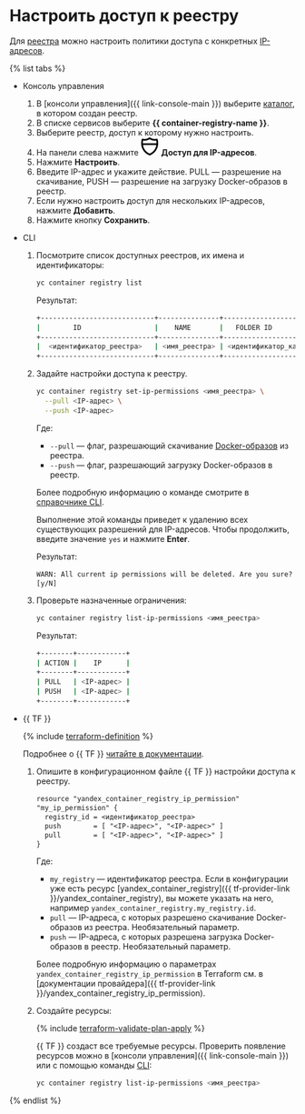# Настроить доступ к реестру

Для [реестра](../../concepts/registry.md) можно настроить политики доступа с конкретных [IP-адресов](../../../vpc/concepts/address.md).

{% list tabs %}

- Консоль управления

  1. В [консоли управления]({{ link-console-main }}) выберите [каталог](../../../resource-manager/concepts/resources-hierarchy.md#folder), в котором создан реестр.
  1. В списке сервисов выберите **{{ container-registry-name }}**.
  1. Выберите реестр, доступ к которому нужно настроить.
  1. На панели слева нажмите ![IP-access](../../../_assets/container-registry/ip-access.svg) **Доступ для IP-адресов**.
  1. Нажмите **Настроить**.
  1. Введите IP-адрес и укажите действие. PULL — разрешение на скачивание, PUSH — разрешение на загрузку Docker-образов в реестр.
  1. Если нужно настроить доступ для нескольких IP-адресов, нажмите **Добавить**.
  1. Нажмите кнопку **Сохранить**.

- CLI

  1. Посмотрите список доступных реестров, их имена и идентификаторы:

     ```bash
     yc container registry list
     ```

     Результат:

     ```bash
     +----------------------------+---------------+--------------------------+
     |        ID                  |    NAME       |   FOLDER ID              |
     +----------------------------+---------------+--------------------------+
     |  <идентификатор_реестра>   | <имя_реестра> | <идентификатор_каталога> |
     +----------------------------+---------------+--------------------------+
     ```

  1. Задайте настройки доступа к реестру.

     ```bash
     yc container registry set-ip-permissions <имя_реестра> \
       --pull <IP-адрес> \
       --push <IP-адрес>
     ```

     Где:
     * `--pull` — флаг, разрешающий скачивание [Docker-образов](../../concepts/docker-image.md) из реестра.
     * `--push` — флаг, разрешающий загрузку Docker-образов в реестр.

     Более подробную информацию о команде смотрите в [справочнике CLI](../../../cli/cli-ref/managed-services/container/registry/set-ip-permissions).

     Выполнение этой команды приведет к удалению всех существующих разрешений для IP-адресов. Чтобы продолжить, введите значение `yes` и нажмите **Enter**.

     Результат:

     ```text
     WARN: All current ip permissions will be deleted. Are you sure?[y/N]
     ```

  1. Проверьте назначенные ограничения:

     ```bash
     yc container registry list-ip-permissions <имя_реестра>
     ```

     Результат:

     ```bash
     +--------+------------+
     | ACTION |    IP      |
     +--------+------------+
     | PULL   | <IP-адрес> |
     | PUSH   | <IP-адрес> |
     +--------+------------+
     ```

- {{ TF }}

  {% include [terraform-definition](../../../_tutorials/terraform-definition.md) %}
  
  Подробнее о {{ TF }} [читайте в документации](../../../tutorials/infrastructure-management/terraform-quickstart.md#install-terraform).
  
  1. Опишите в конфигурационном файле {{ TF }} настройки доступа к реестру.
  
     ```hcl
     resource "yandex_container_registry_ip_permission" "my_ip_permission" {
       registry_id = <идентификатор_реестра>
       push        = [ "<IP-адрес>", "<IP-адрес>" ]
       pull        = [ "<IP-адрес>", "<IP-адрес>" ]
     }
     ```
  
      Где:
   
      * `my_registry` — идентификатор реестра. Если в конфигурации уже есть ресурс [yandex_container_registry]({{ tf-provider-link }}/yandex_container_registry), вы можете указать на него, например `yandex_container_registry.my_registry.id`.
      * `pull` — IP-адреса, с которых разрешено скачивание Docker-образов из реестра. Необязательный параметр.
      * `push` — IP-адреса, с которых разрешена загрузка Docker-образов в реестр. Необязательный параметр.
      
      Более подробную информацию о параметрах `yandex_container_registry_ip_permission` в Terraform см. в [документации провайдера]({{ tf-provider-link }}/yandex_container_registry_ip_permission).

  1. Создайте ресурсы:
  
      {% include [terraform-validate-plan-apply](../../../_tutorials/terraform-validate-plan-apply.md) %}

      {{ TF }} создаст все требуемые ресурсы. Проверить появление ресурсов можно в [консоли управления]({{ link-console-main }}) или с помощью команды [CLI](../../../cli/quickstart.md):

     ```bash
     yc container registry list-ip-permissions <имя_реестра>
     ```

{% endlist %}
